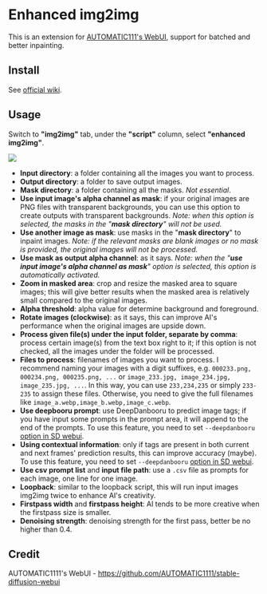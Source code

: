 # Enhanced img2img

This is an extension for [AUTOMATIC111's WebUI](https://github.com/AUTOMATIC1111/stable-diffusion-webui), support for batched and better inpainting.

## Install

See [official wiki](https://github.com/AUTOMATIC1111/stable-diffusion-webui/wiki/Extensions).

## Usage

Switch to **"img2img"** tab, under the **"script"** column, select **"enhanced img2img"**.

![](screenshot.png)

  - **Input directory**: a folder containing all the images you want to process.
  - **Output directory**: a folder to save output images.
  - **Mask directory**: a folder containing all the masks. *Not essential*.
  - **Use input image's alpha channel as mask**: if your original images are PNG files with transparent backgrounds, you can use this option to create outputs with transparent backgrounds. *Note: when this option is selected, the masks in the "**mask directory**" will not be used.*
  - **Use another image as mask**: use masks in the "**mask directory**" to inpaint images. *Note: if the relevant masks are blank images or no mask is provided, the original images will not be processed.*
  - **Use mask as output alpha channel**: as it says. *Note: when the "**use input image's alpha channel as mask**" option is selected, this option is automatically activated.*
  - **Zoom in masked area**: crop and resize the masked area to square images; this will give better results when the masked area is relatively small compared to the original images.
  - **Alpha threshold**: alpha value for determine background and foreground.
  - **Rotate images (clockwise)**: as it says, this can improve AI's performance when the original images are upside down.
  - **Process given file(s) under the input folder, separate by comma**: process certain image(s) from the text box right to it; if this option is not checked, all the images under the folder will be processed.
  - **Files to process**: filenames of images you want to process. I recommend naming your images with a digit suffixes, e.g. `000233.png, 000234.png, 000235.png, ...` or `image_233.jpg, image_234.jpg, image_235.jpg, ...`. In this way, you can use `233,234,235` or simply `233-235` to assign these files. Otherwise, you need to give the full filenames like `image_a.webp,image_b.webp,image_c.webp`.
  - **Use deepbooru prompt**: use DeepDanbooru to predict image tags; if you have input some prompts in the prompt area, it will append to the end of the prompts. To use this feature, you need to set `--deepdanbooru` [option in SD webui](https://github.com/AUTOMATIC1111/stable-diffusion-webui/wiki/Command-Line-Arguments-and-Settings).
  - **Using contextual information**: only if tags are present in both current and next frames' prediction results, this can improve accuracy (maybe). To use this feature, you need to set `--deepdanbooru` [option in SD webui](https://github.com/AUTOMATIC1111/stable-diffusion-webui/wiki/Command-Line-Arguments-and-Settings).
  - **Use csv prompt list** and **input file path**: use a `.csv` file as prompts for each image, one line for one image.
  - **Loopback**: similar to the loopback script, this will run input images img2img twice to enhance AI's creativity. 
  - **Firstpass width** and **firstpass height**: AI tends to be more creative when the firstpass size is smaller.
  - **Denoising strength**: denoising strength for the first pass, better be no higher than 0.4.

## Credit

AUTOMATIC1111's WebUI - https://github.com/AUTOMATIC1111/stable-diffusion-webui

